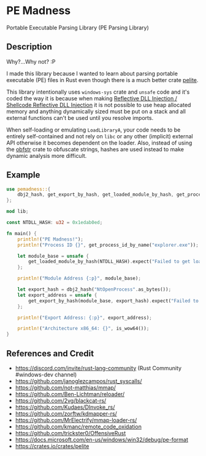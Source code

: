 # PE Madness

Portable Executable Parsing Library (PE Parsing Library)

## Description

Why?...Why not? :P

I made this library because I wanted to learn about parsing portable executable (PE) files in Rust even though there is a much better crate [pelite](https://docs.rs/pelite/latest/pelite/).

This library intentionally uses `windows-sys` crate and `unsafe` code and it's coded the way it is because when making [Reflective DLL Injection / Shellcode Reflective DLL Injection](https://github.com/memN0ps/srdi-rs) it is not possible to use heap allocated memory and anything dynamically sized must be put on a stack and all external functions can't be used until you resolve imports.

When self-loading or emulating `LoadLibraryA`, your code needs to be entirely self-contained and not rely on `libc` or any other (implicit) external API otherwise it becomes dependent on the loader. Also, instead of using the [obfstr](https://crates.io/crates/obfstr) crate to obfuscate strings, hashes are used instead to make dynamic analysis more difficult.


## Example

```rust
use pemadness::{
    dbj2_hash, get_export_by_hash, get_loaded_module_by_hash, get_process_id_by_name, is_wow64,
};

mod lib;

const NTDLL_HASH: u32 = 0x1edab0ed;

fn main() {
    println!("PE Madness!");
    println!("Process ID {}", get_process_id_by_name("explorer.exe"));

    let module_base = unsafe {
        get_loaded_module_by_hash(NTDLL_HASH).expect("Failed to get loaded module by name")
    };

    println!("Module Address {:p}", module_base);

    let export_hash = dbj2_hash("NtOpenProcess".as_bytes());
    let export_address = unsafe {
        get_export_by_hash(module_base, export_hash).expect("Failed to get export by hash")
    };

    println!("Export Address: {:p}", export_address);

    println!("Architecture x86_64: {}", is_wow64());
}
```

## References and Credit

* https://discord.com/invite/rust-lang-community (Rust Community #windows-dev channel)
* https://github.com/janoglezcampos/rust_syscalls/
* https://github.com/not-matthias/mmap/
* https://github.com/Ben-Lichtman/reloader/
* https://github.com/2vg/blackcat-rs/
* https://github.com/Kudaes/DInvoke_rs/
* https://github.com/zorftw/kdmapper-rs/
* https://github.com/MrElectrify/mmap-loader-rs/
* https://github.com/kmanc/remote_code_oxidation
* https://github.com/trickster0/OffensiveRust
* https://docs.microsoft.com/en-us/windows/win32/debug/pe-format
* https://crates.io/crates/pelite